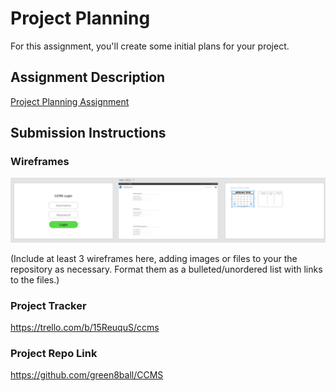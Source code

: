 # Project Planning
For this assignment, you'll create some initial plans for your project.

## Assignment Description
[Project Planning Assignment](https://education.launchcode.org/liftoff/assignments/planning/)

## Submission Instructions

### Wireframes
![](./P3-Project_Planning/WireFrame.png)
      
(Include at least 3 wireframes here, adding images or files to your the repository as necessary. Format them as a bulleted/unordered list with links to the files.)

### Project Tracker

https://trello.com/b/15ReuquS/ccms

### Project Repo Link

https://github.com/green8ball/CCMS
